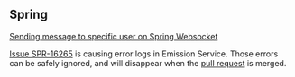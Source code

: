 Spring
------

[Sending message to specific user on Spring Websocket](https://stackoverflow.com/questions/22367223/sending-message-to-specific-user-on-spring-websocket)

[Issue SPR-16265](https://jira.spring.io/browse/SPR-16265) is causing error logs in Emission Service. Those errors can 
be safely ignored, and will disappear when the 
[pull request](https://github.com/spring-projects/spring-framework/pull/1616) is merged.
